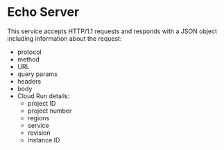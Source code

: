 # Echo Server

This service accepts HTTP/1.1 requests and responds with a JSON object including information about the request:

- protocol
- method
- URL
- query params
- headers
- body
- Cloud Run details:
  - project ID
  - project number
  - regions
  - service
  - revision
  - instance ID
